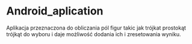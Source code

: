 # Android_aplication
Aplikacja przeznaczona do obliczania pól figur takic jak trójkat prostokąt trójkąt do wyboru i daje możliwość dodania ich i zresetowania wyniku.
